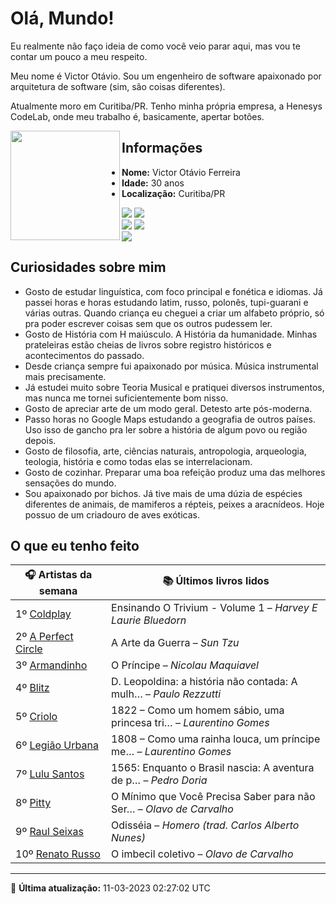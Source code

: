 # Olá, Mundo!

Eu realmente não faço ideia de como você veio parar aqui, mas vou te contar um pouco a meu respeito.

Meu nome é Victor Otávio. Sou um engenheiro de software apaixonado por arquitetura de software (sim, são coisas diferentes).

Atualmente moro em Curitiba/PR. Tenho minha própria empresa, a Henesys CodeLab, onde meu trabalho é, basicamente, apertar botões.

<img align="left" src="https://github.com/vctrtvfrrr/vctrtvfrrr/raw/master/octocat.png" alt="" width="175" />

## Informações

- **Nome:** Victor Otávio Ferreira
- **Idade:** 30 anos
- **Localização:** Curitiba/PR

[![](https://img.shields.io/badge/LinkedIn-victorotavio-blue)](https://www.linkedin.com/in/victorotavio/) [![](https://img.shields.io/badge/Twitter-@vctrtvfrrr-blue)](https://twitter.com/vctrtvfrrr)  
[![](https://img.shields.io/badge/GitHub-vctrtvfrrr-24292e)](https://github.com/vctrtvfrrr) [![](https://img.shields.io/badge/GitLab-vctrtvfrrr-ec5d16)](https://gitlab.com/vctrtvfrrr)  
[![](https://img.shields.io/badge/Email-victor@otavioferreira.com.br-red)](mailto:victor@otavioferreira.com.br)  

## Curiosidades sobre mim

-   Gosto de estudar linguística, com foco principal e fonética e idiomas. Já passei horas e horas estudando latim, russo, polonês, tupi-guarani e várias outras. Quando criança eu cheguei a criar um alfabeto próprio, só pra poder escrever coisas sem que os outros pudessem ler.
-   Gosto de História com H maiúsculo. A História da humanidade. Minhas prateleiras estão cheias de livros sobre registro históricos e acontecimentos do passado.
-   Desde criança sempre fui apaixonado por música. Música instrumental mais precisamente.
-   Já estudei muito sobre Teoria Musical e pratiquei diversos instrumentos, mas nunca me tornei suficientemente bom nisso.
-   Gosto de apreciar arte de um modo geral. Detesto arte pós-moderna.
-   Passo horas no Google Maps estudando a geografia de outros países. Uso isso de gancho pra ler sobre a história de algum povo ou região depois.
-   Gosto de filosofia, arte, ciências naturais, antropologia, arqueologia, teologia, história e como todas elas se interrelacionam.
-   Gosto de cozinhar. Preparar uma boa refeição produz uma das melhores sensações do mundo.
-   Sou apaixonado por bichos. Já tive mais de uma dúzia de espécies diferentes de animais, de mamiferos a répteis, peixes a aracnídeos. Hoje possuo de um criadouro de aves exóticas.


## O que eu tenho feito

|                       🎧 Artistas da semana                       |                      📚 Últimos livros lidos                      |
|-------------------------------------------------------------------|-------------------------------------------------------------------|
| 1º [Coldplay](https://www.last.fm/music/Coldplay)                 | Ensinando O Trivium - Volume 1	–	_Harvey E Laurie Bluedorn_         |
| 2º [A Perfect Circle](https://www.last.fm/music/A+Perfect+Circle) | A Arte da Guerra	–	_Sun Tzu_                                        |
| 3º [Armandinho](https://www.last.fm/music/Armandinho)             | O Príncipe	–	_Nicolau Maquiavel_                                    |
| 4º [Blitz](https://www.last.fm/music/Blitz)                       | D. Leopoldina: a história não contada: A mulh…	–	_Paulo Rezzutti_   |
| 5º [Criolo](https://www.last.fm/music/Criolo)                     | 1822 – Como um homem sábio, uma princesa tri…	–	_Laurentino Gomes_  |
| 6º [Legião Urbana](https://www.last.fm/music/Legi%C3%A3o+Urbana)  | 1808 – Como uma rainha louca, um príncipe me…	–	_Laurentino Gomes_  |
| 7º [Lulu Santos](https://www.last.fm/music/Lulu+Santos)           | 1565: Enquanto o Brasil nascia: A aventura de p…	–	_Pedro Doria_    |
| 8º [Pitty](https://www.last.fm/music/Pitty)                       | O Mínimo que Você Precisa Saber para não Ser…	–	_Olavo de Carvalho_ |
| 9º [Raul Seixas](https://www.last.fm/music/Raul+Seixas)           | Odisséia	–	_Homero (trad. Carlos Alberto Nunes)_                    |
| 10º [Renato Russo](https://www.last.fm/music/Renato+Russo)        | O imbecil coletivo	–	_Olavo de Carvalho_                            |


---

🚀 **Última atualização:** 11-03-2023 02:27:02 UTC